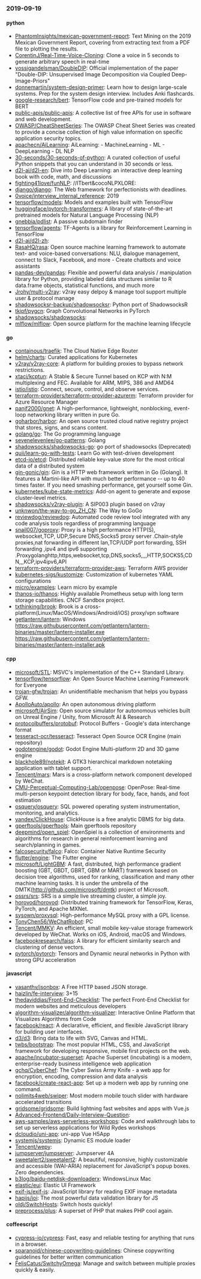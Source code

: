 ### 2019-09-19

#### python
* [PhantomInsights/mexican-government-report](https://github.com/PhantomInsights/mexican-government-report): Text Mining on the 2019 Mexican Government Report, covering from extracting text from a PDF file to plotting the results.
* [CorentinJ/Real-Time-Voice-Cloning](https://github.com/CorentinJ/Real-Time-Voice-Cloning): Clone a voice in 5 seconds to generate arbitrary speech in real-time
* [yossigandelsman/DoubleDIP](https://github.com/yossigandelsman/DoubleDIP): Official implementation of the paper "Double-DIP: Unsupervised Image Decomposition via Coupled Deep-Image-Priors"
* [donnemartin/system-design-primer](https://github.com/donnemartin/system-design-primer): Learn how to design large-scale systems. Prep for the system design interview. Includes Anki flashcards.
* [google-research/bert](https://github.com/google-research/bert): TensorFlow code and pre-trained models for BERT
* [public-apis/public-apis](https://github.com/public-apis/public-apis): A collective list of free APIs for use in software and web development.
* [OWASP/CheatSheetSeries](https://github.com/OWASP/CheatSheetSeries): The OWASP Cheat Sheet Series was created to provide a concise collection of high value information on specific application security topics.
* [apachecn/AiLearning](https://github.com/apachecn/AiLearning): AiLearning:  - MachineLearning - ML - DeepLearning - DL NLP
* [30-seconds/30-seconds-of-python](https://github.com/30-seconds/30-seconds-of-python): A curated collection of useful Python snippets that you can understand in 30 seconds or less.
* [d2l-ai/d2l-en](https://github.com/d2l-ai/d2l-en): Dive into Deep Learning: an interactive deep learning book with code, math, and discussions
* [fighting41love/funNLP](https://github.com/fighting41love/funNLP): //ITbert&cocoNLPXLORE:
* [django/django](https://github.com/django/django): The Web framework for perfectionists with deadlines.
* [0voice/interview_internal_reference](https://github.com/0voice/interview_internal_reference): 2019
* [tensorflow/models](https://github.com/tensorflow/models): Models and examples built with TensorFlow
* [huggingface/pytorch-transformers](https://github.com/huggingface/pytorch-transformers):  A library of state-of-the-art pretrained models for Natural Language Processing (NLP)
* [gnebbia/pdlist](https://github.com/gnebbia/pdlist): A passive subdomain finder
* [tensorflow/agents](https://github.com/tensorflow/agents): TF-Agents is a library for Reinforcement Learning in TensorFlow
* [d2l-ai/d2l-zh](https://github.com/d2l-ai/d2l-zh): 
* [RasaHQ/rasa](https://github.com/RasaHQ/rasa):  Open source machine learning framework to automate text- and voice-based conversations: NLU, dialogue management, connect to Slack, Facebook, and more - Create chatbots and voice assistants
* [pandas-dev/pandas](https://github.com/pandas-dev/pandas): Flexible and powerful data analysis / manipulation library for Python, providing labeled data structures similar to R data.frame objects, statistical functions, and much more
* [Jrohy/multi-v2ray](https://github.com/Jrohy/multi-v2ray): v2ray easy delpoy & manage tool support multiple user & protocol manage
* [shadowsocksr-backup/shadowsocksr](https://github.com/shadowsocksr-backup/shadowsocksr): Python port of ShadowsocksR
* [tkipf/pygcn](https://github.com/tkipf/pygcn): Graph Convolutional Networks in PyTorch
* [shadowsocks/shadowsocks](https://github.com/shadowsocks/shadowsocks): 
* [mlflow/mlflow](https://github.com/mlflow/mlflow): Open source platform for the machine learning lifecycle

#### go
* [containous/traefik](https://github.com/containous/traefik): The Cloud Native Edge Router
* [helm/charts](https://github.com/helm/charts): Curated applications for Kubernetes
* [v2ray/v2ray-core](https://github.com/v2ray/v2ray-core): A platform for building proxies to bypass network restrictions.
* [xtaci/kcptun](https://github.com/xtaci/kcptun): A Stable & Secure Tunnel based on KCP with N:M multiplexing and FEC. Available for ARM, MIPS, 386 and AMD64
* [istio/istio](https://github.com/istio/istio): Connect, secure, control, and observe services.
* [terraform-providers/terraform-provider-azurerm](https://github.com/terraform-providers/terraform-provider-azurerm): Terraform provider for Azure Resource Manager
* [panjf2000/gnet](https://github.com/panjf2000/gnet): A high-performance, lightweight, nonblocking, event-loop networking library written in pure Go.
* [goharbor/harbor](https://github.com/goharbor/harbor): An open source trusted cloud native registry project that stores, signs, and scans content.
* [golang/go](https://github.com/golang/go): The Go programming language
* [sevenelevenlee/go-patterns](https://github.com/sevenelevenlee/go-patterns): Golang 
* [shadowsocks/shadowsocks-go](https://github.com/shadowsocks/shadowsocks-go): go port of shadowsocks (Deprecated)
* [quii/learn-go-with-tests](https://github.com/quii/learn-go-with-tests): Learn Go with test-driven development
* [etcd-io/etcd](https://github.com/etcd-io/etcd): Distributed reliable key-value store for the most critical data of a distributed system
* [gin-gonic/gin](https://github.com/gin-gonic/gin): Gin is a HTTP web framework written in Go (Golang). It features a Martini-like API with much better performance -- up to 40 times faster. If you need smashing performance, get yourself some Gin.
* [kubernetes/kube-state-metrics](https://github.com/kubernetes/kube-state-metrics): Add-on agent to generate and expose cluster-level metrics.
* [shadowsocks/v2ray-plugin](https://github.com/shadowsocks/v2ray-plugin): A SIP003 plugin based on v2ray
* [unknwon/the-way-to-go_ZH_CN](https://github.com/unknwon/the-way-to-go_ZH_CN): The Way to GoGo 
* [reviewdog/reviewdog](https://github.com/reviewdog/reviewdog):  Automated code review tool integrated with any code analysis tools regardless of programming language
* [snail007/goproxy](https://github.com/snail007/goproxy): Proxy is a high performance HTTP(S), websocket,TCP, UDP,Secure DNS,Socks5 proxy server .Chain-style proxies,nat forwarding in different lan,TCP/UDP port forwarding, SSH forwarding ,ipv4 and ipv6 supporting .Proxygolanghttp,https,websocket,tcp,DNS,socks5,,,,HTTP,SOCKS5,CDN,,,KCP,ipv4ipv6,API
* [terraform-providers/terraform-provider-aws](https://github.com/terraform-providers/terraform-provider-aws): Terraform AWS provider
* [kubernetes-sigs/kustomize](https://github.com/kubernetes-sigs/kustomize): Customization of kubernetes YAML configurations
* [micro/examples](https://github.com/micro/examples): Learn micro by example
* [thanos-io/thanos](https://github.com/thanos-io/thanos): Highly available Prometheus setup with long term storage capabilities. CNCF Sandbox project.
* [txthinking/brook](https://github.com/txthinking/brook): Brook is a cross-platform(Linux/MacOS/Windows/Android/iOS) proxy/vpn software
* [getlantern/lantern](https://github.com/getlantern/lantern): Windows https://raw.githubusercontent.com/getlantern/lantern-binaries/master/lantern-installer.exe  https://raw.githubusercontent.com/getlantern/lantern-binaries/master/lantern-installer.apk

#### cpp
* [microsoft/STL](https://github.com/microsoft/STL): MSVC's implementation of the C++ Standard Library.
* [tensorflow/tensorflow](https://github.com/tensorflow/tensorflow): An Open Source Machine Learning Framework for Everyone
* [trojan-gfw/trojan](https://github.com/trojan-gfw/trojan): An unidentifiable mechanism that helps you bypass GFW.
* [ApolloAuto/apollo](https://github.com/ApolloAuto/apollo): An open autonomous driving platform
* [microsoft/AirSim](https://github.com/microsoft/AirSim): Open source simulator for autonomous vehicles built on Unreal Engine / Unity, from Microsoft AI & Research
* [protocolbuffers/protobuf](https://github.com/protocolbuffers/protobuf): Protocol Buffers - Google's data interchange format
* [tesseract-ocr/tesseract](https://github.com/tesseract-ocr/tesseract): Tesseract Open Source OCR Engine (main repository)
* [godotengine/godot](https://github.com/godotengine/godot): Godot Engine  Multi-platform 2D and 3D game engine
* [blackhole89/notekit](https://github.com/blackhole89/notekit): A GTK3 hierarchical markdown notetaking application with tablet support.
* [Tencent/mars](https://github.com/Tencent/mars): Mars is a cross-platform network component developed by WeChat.
* [CMU-Perceptual-Computing-Lab/openpose](https://github.com/CMU-Perceptual-Computing-Lab/openpose): OpenPose: Real-time multi-person keypoint detection library for body, face, hands, and foot estimation
* [osquery/osquery](https://github.com/osquery/osquery): SQL powered operating system instrumentation, monitoring, and analytics.
* [yandex/ClickHouse](https://github.com/yandex/ClickHouse): ClickHouse is a free analytic DBMS for big data.
* [gperftools/gperftools](https://github.com/gperftools/gperftools): Main gperftools repository
* [deepmind/open_spiel](https://github.com/deepmind/open_spiel): OpenSpiel is a collection of environments and algorithms for research in general reinforcement learning and search/planning in games.
* [falcosecurity/falco](https://github.com/falcosecurity/falco): Falco: Container Native Runtime Security
* [flutter/engine](https://github.com/flutter/engine): The Flutter engine
* [microsoft/LightGBM](https://github.com/microsoft/LightGBM): A fast, distributed, high performance gradient boosting (GBT, GBDT, GBRT, GBM or MART) framework based on decision tree algorithms, used for ranking, classification and many other machine learning tasks. It is under the umbrella of the DMTK(http://github.com/microsoft/dmtk) project of Microsoft.
* [ossrs/srs](https://github.com/ossrs/srs): SRS is a simple live streaming cluster, a simple joy.
* [horovod/horovod](https://github.com/horovod/horovod): Distributed training framework for TensorFlow, Keras, PyTorch, and Apache MXNet.
* [sysown/proxysql](https://github.com/sysown/proxysql): High-performance MySQL proxy with a GPL license.
* [TonyChen56/WeChatRobot](https://github.com/TonyChen56/WeChatRobot): PC
* [Tencent/MMKV](https://github.com/Tencent/MMKV): An efficient, small mobile key-value storage framework developed by WeChat. Works on iOS, Android, macOS and Windows.
* [facebookresearch/faiss](https://github.com/facebookresearch/faiss): A library for efficient similarity search and clustering of dense vectors.
* [pytorch/pytorch](https://github.com/pytorch/pytorch): Tensors and Dynamic neural networks in Python with strong GPU acceleration

#### javascript
* [vasanthv/jsonbox](https://github.com/vasanthv/jsonbox): A Free HTTP based JSON storage.
* [haizlin/fe-interview](https://github.com/haizlin/fe-interview):  3+15
* [thedaviddias/Front-End-Checklist](https://github.com/thedaviddias/Front-End-Checklist):  The perfect Front-End Checklist for modern websites and meticulous developers
* [algorithm-visualizer/algorithm-visualizer](https://github.com/algorithm-visualizer/algorithm-visualizer): Interactive Online Platform that Visualizes Algorithms from Code
* [facebook/react](https://github.com/facebook/react): A declarative, efficient, and flexible JavaScript library for building user interfaces.
* [d3/d3](https://github.com/d3/d3): Bring data to life with SVG, Canvas and HTML. 
* [twbs/bootstrap](https://github.com/twbs/bootstrap): The most popular HTML, CSS, and JavaScript framework for developing responsive, mobile first projects on the web.
* [apache/incubator-superset](https://github.com/apache/incubator-superset): Apache Superset (incubating) is a modern, enterprise-ready business intelligence web application
* [gchq/CyberChef](https://github.com/gchq/CyberChef): The Cyber Swiss Army Knife - a web app for encryption, encoding, compression and data analysis
* [facebook/create-react-app](https://github.com/facebook/create-react-app): Set up a modern web app by running one command.
* [nolimits4web/swiper](https://github.com/nolimits4web/swiper): Most modern mobile touch slider with hardware accelerated transitions
* [gridsome/gridsome](https://github.com/gridsome/gridsome): Build lightning fast websites and apps with Vue.js
* [Advanced-Frontend/Daily-Interview-Question](https://github.com/Advanced-Frontend/Daily-Interview-Question): 
* [aws-samples/aws-serverless-workshops](https://github.com/aws-samples/aws-serverless-workshops): Code and walkthrough labs to set up serverless applications for Wild Rydes workshops
* [dcloudio/uni-app](https://github.com/dcloudio/uni-app): uni-app  Vue H5App
* [systemjs/systemjs](https://github.com/systemjs/systemjs): Dynamic ES module loader
* [Tencent/wepy](https://github.com/Tencent/wepy): 
* [jumpserver/jumpserver](https://github.com/jumpserver/jumpserver): Jumpserver 4A 
* [sweetalert2/sweetalert2](https://github.com/sweetalert2/sweetalert2): A beautiful, responsive, highly customizable and accessible (WAI-ARIA) replacement for JavaScript's popup boxes. Zero dependencies.
* [b3log/baidu-netdisk-downloaderx](https://github.com/b3log/baidu-netdisk-downloaderx):   WindowsLinux  Mac
* [elastic/eui](https://github.com/elastic/eui): Elastic UI Framework 
* [exif-js/exif-js](https://github.com/exif-js/exif-js): JavaScript library for reading EXIF image metadata
* [hapijs/joi](https://github.com/hapijs/joi):  The most powerful data validation library for JS
* [oldj/SwitchHosts](https://github.com/oldj/SwitchHosts): Switch hosts quickly!
* [preprocess/plus](https://github.com/preprocess/plus):  A superset of PHP that makes PHP cool again.

#### coffeescript
* [cypress-io/cypress](https://github.com/cypress-io/cypress): Fast, easy and reliable testing for anything that runs in a browser.
* [sparanoid/chinese-copywriting-guidelines](https://github.com/sparanoid/chinese-copywriting-guidelines): Chinese copywriting guidelines for better written communication
* [FelisCatus/SwitchyOmega](https://github.com/FelisCatus/SwitchyOmega): Manage and switch between multiple proxies quickly & easily.
